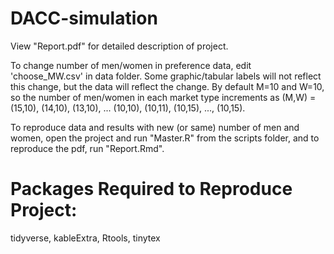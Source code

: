 # DACC-simulation
View "Report.pdf" for detailed description of project.

To change number of men/women in preference data, edit 'choose_MW.csv' in data folder. Some graphic/tabular labels will not reflect 
this change, but the data will reflect the change. By default M=10 and W=10, so the number of men/women in each market type increments as (M,W) = (15,10), (14,10), (13,10), ... (10,10), (10,11), (10,15), ..., (10,15).

To reproduce data and results with new (or same) number of men and women, open the project and run "Master.R" from the scripts folder, 
and to reproduce the pdf, run "Report.Rmd".

# Packages Required to Reproduce Project:
tidyverse, kableExtra, Rtools, tinytex
